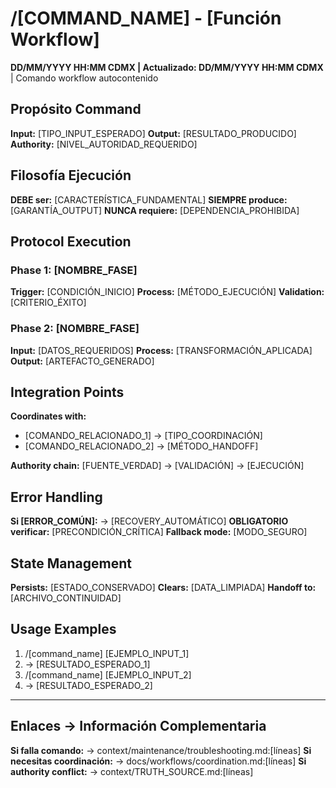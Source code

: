 # /[COMMAND_NAME] - [Función Workflow]

**DD/MM/YYYY HH:MM CDMX | Actualizado: DD/MM/YYYY HH:MM CDMX** | Comando workflow autocontenido

## Propósito Command
**Input:** [TIPO_INPUT_ESPERADO]
**Output:** [RESULTADO_PRODUCIDO]
**Authority:** [NIVEL_AUTORIDAD_REQUERIDO]

## Filosofía Ejecución
**DEBE ser:** [CARACTERÍSTICA_FUNDAMENTAL]
**SIEMPRE produce:** [GARANTÍA_OUTPUT]
**NUNCA requiere:** [DEPENDENCIA_PROHIBIDA]

## Protocol Execution
### Phase 1: [NOMBRE_FASE]
**Trigger:** [CONDICIÓN_INICIO]
**Process:** [MÉTODO_EJECUCIÓN]
**Validation:** [CRITERIO_ÉXITO]

### Phase 2: [NOMBRE_FASE]
**Input:** [DATOS_REQUERIDOS]
**Process:** [TRANSFORMACIÓN_APLICADA]
**Output:** [ARTEFACTO_GENERADO]

## Integration Points
**Coordinates with:**
- [COMANDO_RELACIONADO_1] → [TIPO_COORDINACIÓN]
- [COMANDO_RELACIONADO_2] → [MÉTODO_HANDOFF]

**Authority chain:** [FUENTE_VERDAD] → [VALIDACIÓN] → [EJECUCIÓN]

## Error Handling
**Si [ERROR_COMÚN]:** → [RECOVERY_AUTOMÁTICO]
**OBLIGATORIO verificar:** [PRECONDICIÓN_CRÍTICA]
**Fallback mode:** [MODO_SEGURO]

## State Management
**Persists:** [ESTADO_CONSERVADO]
**Clears:** [DATA_LIMPIADA]
**Handoff to:** [ARCHIVO_CONTINUIDAD]

## Usage Examples
1. /[command_name] [EJEMPLO_INPUT_1]
2. → [RESULTADO_ESPERADO_1]
4. /[command_name] [EJEMPLO_INPUT_2]
5. → [RESULTADO_ESPERADO_2]

---
## Enlaces → Información Complementaria
**Si falla comando:** → context/maintenance/troubleshooting.md:[líneas]
**Si necesitas coordinación:** → docs/workflows/coordination.md:[líneas]
**Si authority conflict:** → context/TRUTH_SOURCE.md:[líneas]